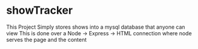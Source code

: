 # showTracker

This Project Simply stores shows into a mysql database that anyone can view
This is done over a Node -> Express -> HTML connection where node serves the page and the content
